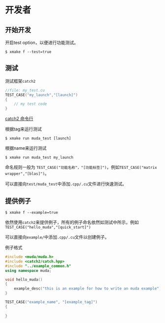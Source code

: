 # 开发者

## 开始开发

开启test option，以便进行功能测试。

```shell
$ xmake f --test=true
```

## 测试

测试框架`catch2`

```cpp
//file: my_test.cu
TEST_CASE("my_launch","[launch]")
{
    // my test code
}
```

[catch2 命令行](https://catch2.docsforge.com/v2.13.2/running/command-line/)

根据tag来运行测试

``` shell
$ xmake run muda_test [launch]
```

根据name来运行测试

```shell
$ xmake run muda_test my_launch
```

命名规则一般为 `TEST_CASE("功能名称"，"[功能标签]")`，例如`TEST_CASE("matrix wrapper","[blas]")`。

可以直接向`test/muda_test`中添加`.cpp/.cu`文件进行快速测试。

## 提供例子

```shell
$ xmake f --example=true
```

依然使用`catch2`来提供例子，所有的例子命名依然如测试中所示，例如`TEST_CASE("hello_muda","[quick_start]")`

可以直接向`example/`中添加`.cpp/.cu`文件以创建例子。

例子格式

```cpp
#include <muda/muda.h>
#include <catch2/catch.hpp>
#include "../example_common.h"
using namespace muda;

void hello_muda()
{
    example_desc("this is an example for how to write an muda example");// to print example description when play this example
}

TEST_CASE("example_name", "[example_tag]")
{
    
}
```

